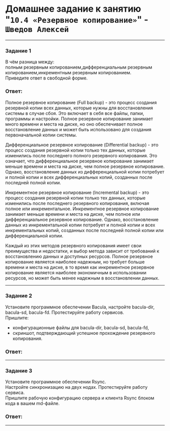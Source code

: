 # Домашнее задание к занятию "`10.4 «Резервное копирование»`" - `Шведов Алексей`

---

### Задание 1

В чём разница между:  
полным резервным копированием,дифференциальным резервным копированием,инкрементным резервным копированием.  
Приведите ответ в свободной форме.

### Ответ:

Полное резервное копирование (Full backup) - это процесс создания резервной копии всех данных, которые нужны для восстановления системы в случае сбоя. Это включает в себя все файлы, папки, программы и настройки. Полное резервное копирование занимает много времени и места на диске, но оно обеспечивает полное восстановление данных и может быть использовано для создания первоначальной копии системы.

Дифференциальное резервное копирование (Differential backup) - это процесс создания резервной копии только тех данных, которые изменились после последнего полного резервного копирования. Это означает, что дифференциальное резервное копирование занимает меньше времени и места на диске, чем полное резервное копирование. Однако, восстановление данных из дифференциальной копии потребует и полной копии и всех дифференциальных копий, созданных после последней полной копии.

Инкрементное резервное копирование (Incremental backup) - это процесс создания резервной копии только тех данных, которые изменились после последнего резервного копирования, включая полное или инкрементальное. Инкрементное резервное копирование занимает меньше времени и места на диске, чем полное или дифференциальное резервное копирование. Однако, восстановление данных из инкрементальной копии потребует и полной копии и всех инкрементальных копий, созданных после последней полной копии или дифференциальной копии.

Каждый из этих методов резервного копирования имеет свои преимущества и недостатки, и выбор метода зависит от требований к восстановлению данных и доступных ресурсов. Полное резервное копирование является наиболее надежным, но требует больше времени и места на диске, в то время как инкрементное резервное копирование является наиболее экономичным в использовании ресурсов, но может быть менее надежным в восстановлении данных.

---

### Задание 2


Установите программное обеспечении Bacula, настройте bacula-dir, bacula-sd, bacula-fd. Протестируйте работу сервисов.  
Пришлите:  
- конфигурационные файлы для bacula-dir, bacula-sd, bacula-fd,  
- скриншот, подтверждающий успешное прохождение резервного копирования.

### Ответ:



---

### Задание 3

Установите программное обеспечении Rsync.  
Настройте синхронизацию на двух нодах. Протестируйте работу сервиса.  
Пришлите рабочую конфигурацию сервера и клиента Rsync блоком кода в вашем md-файле.

### Ответ:



---

